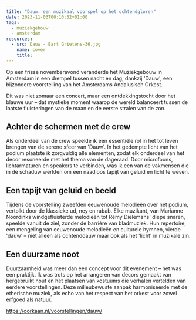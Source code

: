 ```yaml
---
title: "Dauw: een muzikaal voorspel op het ochtendgloren"
date: 2023-11-03T00:10:52+01:00
tags:
  - muziekgebouw
  - amsterdam
resources:
  - src: Dauw - Bart Grietens-36.jpg
    name: cover
    title:
---
```

Op een frisse novemberavond veranderde het Muziekgebouw in Amsterdam in een drempel tussen nacht en dag, dankzij 'Dauw', een bijzondere voorstelling van het Amsterdams Andalusisch Orkest.
<!--more-->
Dit was niet zomaar een concert, maar een ontdekkingstocht door het blauwe uur – dat mystieke moment waarop de wereld balanceert tussen de laatste fluisteringen van de maan en de eerste stralen van de zon.

## Achter de schermen met de crew

Als onderdeel van de crew speelde ik een essentiële rol in het tot leven brengen van de serene sfeer van 'Dauw'. In het gedempte licht van het podium plaatste ik zorgvuldig alle elementen, zodat elk onderdeel van het decor resoneerde met het thema van de dageraad. Door microfoons, lichtarmaturen en speakers te verbinden, was ik een van de vakmensen die in de schaduw werkten om een naadloos tapijt van geluid en licht te weven.

## Een tapijt van geluid en beeld

Tijdens de voorstelling zweefden eeuwenoude melodieën over het podium, vertolkt door de klassieke ud, ney en rabab. Elke muzikant, van Marianne Noordinks windgefluisterde melodieën tot Rémy Dielemans' diepe snaren, speelde vanuit de ziel, zonder de barrière van bladmuziek. Hun repertoire, een mengeling van eeuwenoude melodieën en culturele hymnen, vierde 'dauw' – niet alleen als ochtenddauw maar ook als het 'licht' in muzikale zin.

## Een duurzame noot

Duurzaamheid was meer dan een concept voor dit evenement – het was een praktijk. Ik was trots op het arrangeren van decors gemaakt van hergebruikt hout en het plaatsen van kostuums die verhalen vertelden van eerdere voorstellingen. Deze milieubewuste aanpak harmoniseerde met de etherische muziek, als echo van het respect van het orkest voor zowel erfgoed als natuur.

<https://oorkaan.nl/voorstellingen/dauw/>
